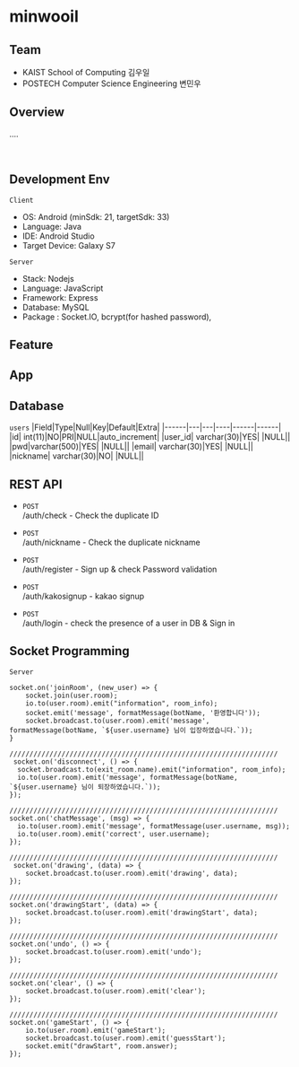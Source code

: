 # minwooil


## Team
- KAIST School of Computing 김우일
- POSTECH Computer Science Engineering 변민우

## Overview
....

<br>

## Development Env

`Client`
- OS: Android (minSdk: 21, targetSdk: 33)
- Language: Java
- IDE: Android Studio
- Target Device: Galaxy S7

`Server`
- Stack: Nodejs
- Language: JavaScript
- Framework: Express
- Database: MySQL
- Package : Socket.IO, bcrypt(for hashed password), 

## Feature

## App 


## Database
`users`
|Field|Type|Null|Key|Default|Extra|
|------|---|---|----|------|------|
|id| int(11)|NO|PRI|NULL|auto_increment|
|user_id| varchar(30)|YES| |NULL||
|pwd|varchar(500)|YES| |NULL||
|email| varchar(30)|YES| |NULL||
|nickname| varchar(30)|NO|  |NULL||



## REST API

- `POST`
<br> /auth/check  - Check the duplicate ID

- `POST`
<br> /auth/nickname  - Check the duplicate nickname

- `POST`
<br> /auth/register  - Sign up & check Password validation 

- `POST`
<br> /auth/kakosignup  - kakao signup

- `POST`
<br> /auth/login  - check the presence of a user in DB & Sign in

## Socket Programming

`Server`

    socket.on('joinRoom', (new_user) => {
        socket.join(user.room);
        io.to(user.room).emit("information", room_info);
        socket.emit('message', formatMessage(botName, '환영합니다'));
        socket.broadcast.to(user.room).emit('message', formatMessage(botName, `${user.username} 님이 입장하였습니다.`));
    }
      
    ///////////////////////////////////////////////////////////////////
     socket.on('disconnect', () => {
      socket.broadcast.to(exit_room.name).emit("information", room_info);
      io.to(user.room).emit('message', formatMessage(botName, `${user.username} 님이 퇴장하였습니다.`));
    });
      
    ///////////////////////////////////////////////////////////////////
    socket.on('chatMessage', (msg) => {
      io.to(user.room).emit('message', formatMessage(user.username, msg));
      io.to(user.room).emit('correct', user.username);
    });

    ///////////////////////////////////////////////////////////////////
     socket.on('drawing', (data) => {
        socket.broadcast.to(user.room).emit('drawing', data);
    });
    
    ///////////////////////////////////////////////////////////////////
    socket.on('drawingStart', (data) => {
        socket.broadcast.to(user.room).emit('drawingStart', data);
    });
    
    ///////////////////////////////////////////////////////////////////
    socket.on('undo', () => {
        socket.broadcast.to(user.room).emit('undo');
    });

    ///////////////////////////////////////////////////////////////////
    socket.on('clear', () => {
        socket.broadcast.to(user.room).emit('clear');
    });
    
    ///////////////////////////////////////////////////////////////////
    socket.on('gameStart', () => {
        io.to(user.room).emit('gameStart');
        socket.broadcast.to(user.room).emit('guessStart');
        socket.emit("drawStart", room.answer);
    });






